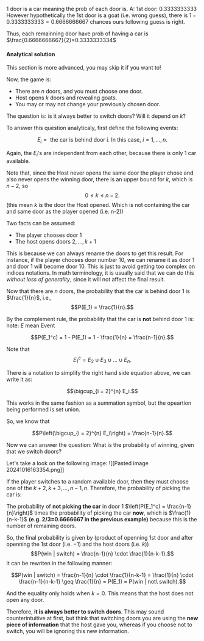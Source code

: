 1 door is a car meaning the prob of each door is.
A: 1st door: 0.3333333333
However hypothetically the 1st door is a goat (i.e.  wrong guess), there is 
$1-0.3333333333=0.6666666667$ chances ours following guess is right.

Thus, each remainning door have prob of having a car is
	$\frac{0.6666666667}{2}=0.3333333334$ 


#### Analytical solution

This section is more advanced, you may skip it if you want to! 

Now, the game is:
- There are $n$ doors, and you must choose one door.
- Host opens $k$ doors and revealing goats.
- You may or may not change your previously chosen door.

The question is: is it always better to switch doors? Will it depend on $k$? 

To answer this question analyticaly, first define the following events:

$$E_i = \text{ the car is behind door i. In this case, } i = 1, \ldots, n.$$

Again, the $E_i$'s are independent from each other, because there is only $1$ car available.

Note that, since the Host never opens the same door the player chose and also never opens the winning door, there is an upper bound for $k$, which is $n-2$, so $$ 0 \leq k \leq n-2.$$
(this mean $k$  is the door the Host opened. Which is not containing the car and same door as the player opened (i.e. n-2))


Two facts can be assumed:

- The player chooses door $1$
- The host opens doors $2, \ldots, k+1$

This is because we can always rename the doors to get this result. For instance, if the player chooses door number $10$, we can rename it as door $1$ and door $1$ will become door $10$. This is just to avoid getting too complex on indices notations. In math terminology, it is usually said that we can do this *without loss of generality*, since it will not affect the final result. 

Now that there are $n$ doors, the probability that the car is behind door $1$ is $\frac{1}{n}$, i.e.,
$$P(E_1) = \frac{1}{n}.$$

By the complement rule, the probability that the car is **not** behind door $1$ is:
note: $E$ mean Event

$$P(E_1^c) = 1 - P(E_1) = 1 - \frac{1}{n} = \frac{n-1}{n}.$$

Note that $$E_1^c = E_2 \cup E_3 \cup \ldots \cup E_n.$$

There is a notation to simplify the right hand side equation above, we can write it as:

$$\bigcup_{i = 2}^{n} E_i.$$

This works in the same fashion as a summation symbol, but the opeartion being performed is set union.

So, we know that 

$$P\left(\bigcup_{i = 2}^{n} E_i\right) = \frac{n-1}{n}.$$

Now we can answer the question: What is the probability of winning, given that we switch doors?

Let's take a look on the following image:
![[Pasted image 20241016163354.png]]


If the player switches to a random available door, then they must choose one of the $k+2, k+3, \ldots, n-1, n$. Therefore, the probability of picking the car is:

The probability of **not picking the car** in door $1$ $\left(P(E_1^c) = \frac{n-1}{n}\right)$ times the probability of picking the car **now**, which is $\frac{1}{n-k-1}$ **(e.g. 2/3=0.6666667 in the previous example)** because this is the number of remaining doors. 


So, the final probability is given by (product of openning 1st door and after openning the 1st door (i.e. $-1$) and the host doors (i.e. $k$))
$$P(win | switch) = \frac{n-1}{n} \cdot \frac{1}{n-k-1}.$$
It can be rewriten in the following manner:

$$P(win | switch) = \frac{n-1}{n} \cdot \frac{1}{n-k-1} = \frac{1}{n} \cdot \frac{n-1}{n-k-1} \geq \frac{1}{n} = P(E_1) = P(win | not\ switch).$$

And the equality only holds when $k = 0$. This means that the host does not open any door.

Therefore, **it is always better to switch doors**. This may sound counterintuitive at first, but think that switching doors you are using the **new piece of information** that the host gave you, whereas if you choose not to switch, you will be ignoring this new information.

